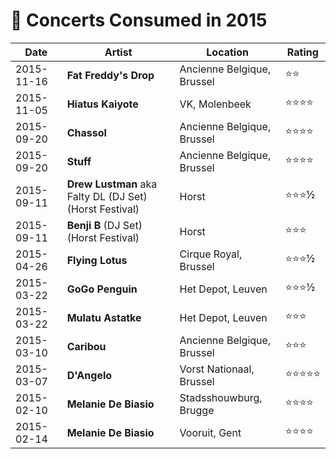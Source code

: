 # 🎤 Concerts Consumed in 2015

| Date | Artist | Location | Rating |
| --- | --- | --- | --- |
| 2015-11-16 | **Fat Freddy's Drop** | Ancienne Belgique, Brussel | ⭐️⭐️ |
| 2015-11-05 | **Hiatus Kaiyote** | VK, Molenbeek | ⭐️⭐️⭐⭐ |
| 2015-09-20 | **Chassol** | Ancienne Belgique, Brussel | ⭐️⭐️⭐⭐ |
| 2015-09-20 | **Stuff** | Ancienne Belgique, Brussel | ⭐️⭐️⭐⭐ |
| 2015-09-11 | **Drew Lustman** aka Falty DL (DJ Set) (Horst Festival) | Horst | ⭐️⭐️⭐½ |
| 2015-09-11 | **Benji B** (DJ Set) (Horst Festival) | Horst | ⭐️⭐️⭐ |
| 2015-04-26 | **Flying Lotus** | Cirque Royal, Brussel | ⭐️⭐️⭐½ |
| 2015-03-22 | **GoGo Penguin** | Het Depot, Leuven | ⭐️⭐️⭐½ |
| 2015-03-22 | **Mulatu Astatke** | Het Depot, Leuven | ⭐️⭐️⭐ |
| 2015-03-10 | **Caribou** | Ancienne Belgique, Brussel | ⭐️⭐️⭐ |
| 2015-03-07 | **D'Angelo** | Vorst Nationaal, Brussel | ⭐️⭐️⭐⭐⭐ |
| 2015-02-10 | **Melanie De Biasio** | Stadsshouwburg, Brugge | ⭐️⭐️⭐⭐ |
| 2015-02-14 | **Melanie De Biasio** | Vooruit, Gent | ⭐️⭐️⭐⭐ |
